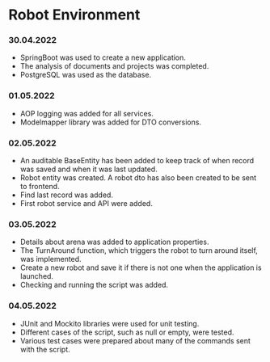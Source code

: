 # Robot Environment


### 30.04.2022
- SpringBoot was used to create a new application. 
- The analysis of documents and projects was completed.
- PostgreSQL was used as the database.

### 01.05.2022
- AOP logging was added for all services.
- Modelmapper library was added for DTO conversions.

### 02.05.2022
- An auditable BaseEntity has been added to keep track of when record was saved and when it was last updated.
- Robot entity was created. A robot dto has also been created to be sent to frontend.
- Find last record was added.
- First robot service and API were added.

### 03.05.2022
- Details about arena was added to application properties.
- The TurnAround function, which triggers the robot to turn around itself, was implemented.
- Create a new robot and save it if there is not one when the application is launched.
- Checking and running the script was added.

### 04.05.2022
- JUnit and Mockito libraries were used for unit testing.
- Different cases of the script, such as null or empty, were tested.
- Various test cases were prepared about many of the commands sent with the script.